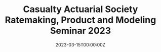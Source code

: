 ---
# Documentation: https://sourcethemes.com/academic/docs/managing-content/

title: "Casualty Actuarial Society Ratemaking, Product and Modeling Seminar 2023"
summary: "Slides to our CAS RPM talk 'Mixture-of-Experts Models for Claim Frequency and Severity'."
date: "2023-03-15T00:00:00Z" 
# date as to be earlier than today's date for the page to show; default is to set to package's last update date

# Optional external URL for project (replaces project detail page).
external_link: "https://actsci.utstat.utoronto.ca/CAS-RPM-2023-Presentation/#/title-slide"

# Featured image
# To use, add an image named `featured.jpg/png` to your page's folder.
# Focal points: Smart, Center, TopLeft, Top, TopRight, Left, Right, BottomLeft, Bottom, BottomRight.
# image:
#   caption: ""
#   focal_point: ""
#   preview_only: false

# Custom links (optional).
#   Uncomment and edit lines below to show custom links.
# links:
# - name: Follow
#   url: https://twitter.com
#   icon_pack: fab
#   icon: twitter

# url_code: ""
# url_pdf: ""
# url_slides: ""
# url_video: ""

# Slides (optional).
#   Associate this project with Markdown slides.
#   Simply enter your slide deck's filename without extension.
#   E.g. `slides = "example-slides"` references `content/slides/example-slides.md`.
#   Otherwise, set `slides = ""`.
# slides: ""
---